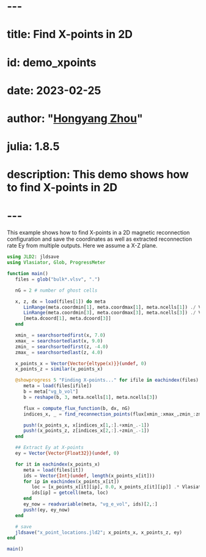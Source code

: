 # ---
# title: Find X-points in 2D
# id: demo_xpoints
# date: 2023-02-25
# author: "[Hongyang Zhou](https://github.com/henry2004y)"
# julia: 1.8.5
# description: This demo shows how to find X-points in 2D
# ---

This example shows how to find X-points in a 2D magnetic reconnection configuration and
save the coordinates as well as extracted reconnection rate Ey from multiple outputs.
Here we assume a X-Z plane.
```julia
using JLD2: jldsave
using Vlasiator, Glob, ProgressMeter

function main()
   files = glob("bulk*.vlsv", ".")

   nG = 2 # number of ghost cells

   x, z, dx = load(files[1]) do meta
      LinRange(meta.coordmin[1], meta.coordmax[1], meta.ncells[1]) ./ Vlasiator.RE,
      LinRange(meta.coordmin[3], meta.coordmax[3], meta.ncells[3]) ./ Vlasiator.RE,
      [meta.dcoord[1], meta.dcoord[3]]
   end

   xmin_ = searchsortedfirst(x, 7.0)
   xmax_ = searchsortedlast(x, 9.0)
   zmin_ = searchsortedfirst(z, -4.0)
   zmax_ = searchsortedlast(z, 4.0)

   x_points_x = Vector{Vector{eltype(x)}}(undef, 0)
   x_points_z = similar(x_points_x)

   @showprogress 5 "Finding X-points..." for ifile in eachindex(files)
      meta = load(files[ifile])
      b = meta["vg_b_vol"]
      b = reshape(b, 3, meta.ncells[1], meta.ncells[3])

      flux = compute_flux_function(b, dx, nG)
      indices_x, _ = find_reconnection_points(flux[xmin_:xmax_,zmin_:zmax_], 5e-3)

      push!(x_points_x, x[indices_x[1,:].+xmin_.-1])
      push!(x_points_z, z[indices_x[2,:].+zmin_.-1])
   end

   ## Extract Ey at X-points
   ey = Vector{Vector{Float32}}(undef, 0)

   for it in eachindex(x_points_x)
      meta = load(files[it])
      ids = Vector{Int}(undef, length(x_points_x[it]))
      for ip in eachindex(x_points_x[it])
         loc = [x_points_x[it][ip], 0.0, x_points_z[it][ip]] .* Vlasiator.RE
         ids[ip] = getcell(meta, loc)
      end
      ey_now = readvariable(meta, "vg_e_vol", ids)[2,:]
      push!(ey, ey_now)
   end

   # save
   jldsave("x_point_locations.jld2"; x_points_x, x_points_z, ey)
end

main()
```
